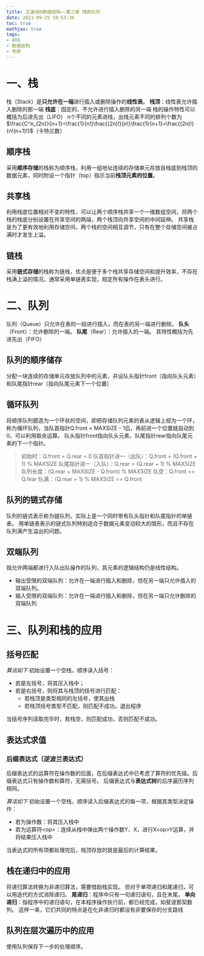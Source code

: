 ```yaml
---
title: 王道408数据结构——第三章 栈和队列
date: 2021-09-25 18:53:36
toc: true
mathjax: true
tags:
- 408
- 数据结构
- 考研
---
```


# 一、栈
栈（Stack）是**只允许在一端**进行插入或删除操作的**线性表**。
**栈顶**：线性表允许插入删除的那一端
**栈底**：固定的、不允许进行插入删除的另一端
栈的操作特性可以概括为后进先出（LIFO）
n个不同的元素进栈，出栈元素不同的排列个数为$\frac{C^n_{2n}}{n+1}=\frac{1}{n!}\frac{(2n)!}{n!}\frac{1}{n+1}=\frac{(2n)!}{n!(n+1)!}$（卡特兰数）
## 顺序栈
采用**顺序存储**的栈称为顺序栈，利用一组地址连续的存储单元存放自栈底到栈顶的数据元素，同时附设一个指针（top）指示当前**栈顶元素的位置**。
## 共享栈
利用栈底位置相对不变的特性，可以让两个顺序栈共享一个一维数组空间，将两个栈的栈底分别设置在共享空间的两端，两个栈顶向共享空间的中间延伸。
共享栈是为了更有效地利用存储空间，两个栈的空间相互调节，只有在整个存储空间被占满时才发生上溢。
## 链栈
采用**链式存储**的栈称为链栈，优点是便于多个栈共享存储空间和提升效率，不存在栈满上溢的情况。通常采用单链表实现，规定所有操作在表头进行。
# 二、队列
队列（Queue）只允许在表的一段进行插入，而在表的另一端进行删除。
**队头**（Front）：允许删除的一端。
**队尾**（Rear）：允许插入的一端。
其特性概括为先进先出（FIFO）
## 队列的顺序储存
分配一块连续的存储单元存放队列中的元素，并设队头指针front（指向队头元素）和队尾指针rear（指向队尾元素下一个位置）
## 循环队列
将顺序队列臆造为一个环状的空间，即把存储队列元素的表从逻辑上视为一个环，称为循环队列，当队首指针Q.front = MAXSIZE - 1后，再前进一个位置就自动到0，可以利用取余运算。
队头指针front指向队头元素，队尾指针rear指向队尾元素的下一个指针。
> 初始时：Q.front = Q.rear = 0
> 队首指针进一（出队）：Q.front = (Q.front + 1) % MAXSIZE
> 队尾指针进一（入队）：Q.rear = (Q.rear + 1) % MAXSIZE
> 队列长度：(Q.rear + MAXSIZE - Q.front) % MAXSIZE
> 队空：Q.front =\= Q.fear
> 队满：（Q.rear + 1) % MAXSIZE == Q.front

## 队列的链式存储
队列的链式表示称为链队列，实际上是一个同时带有队头指针和队尾指针的单链表。
用单链表表示的链式队列特别适合于数据元素变动较大的情形，而且不存在队列满产生溢出的问题。
## 双端队列
指允许两端都进行入队出队操作的队列，其元素的逻辑结构仍是线性结构。
- 输出受限的双端队列：允许在一端进行插入和删除，但在另一端只允许插入的双端队列。
- 输入受限的双端队列：允许在一端进行插入和删除，但在另一端只允许删除的双端队列
# 三、队列和栈的应用
## 括号匹配
*算法如下*
初始设置一个空栈，顺序读入括号：
- 若是左括号，将其压入栈中；
- 若是右括号，则将其与栈顶的括号进行匹配：
  - 若栈顶是类型相同的左括号，使其出栈
  - 若栈顶括号类型不匹配，则匹配不成功，退出程序

当括号序列读取完毕时，若栈空，则匹配成功，否则匹配不成功。

## 表达式求值
### 后缀表达式（逆波兰表达式）
后缀表达式的运算符在操作数的后面，在后缀表达式中已考虑了算符的优先级。后缀表达式只有操作数和算符，无需括号。
后缀表达式与**表达式树**的后序遍历序列相同。

*算法如下*
初始设置一个空栈，顺序读入后缀表达式的每一项，根据其类型决定操作：
- 若为操作数：将其压入栈中
- 若为运算符\<op\>：连续从栈中弹出两个操作数Y、X，进行X\<op\>Y运算，并将结果压入栈中

当表达式的所有项都处理完后，栈顶存放的就是最后的计算结果。
## 栈在递归中的应用
将递归算法转换为非递归算法，需要借助栈实现。
但对于单项递归和尾递归，可以用迭代的方式消除递归。
**尾递归**：程序中只有一句递归语句，且在末尾。
**单向递归**：指程序中的递归语句，在本程序操作执行前，都已经完成，如斐波那契数列。
这样一来，它们共同的特点是在化非递归时都没有非要保存的分支路线
## 队列在层次遍历中的应用
使用队列保存下一步的处理顺序。